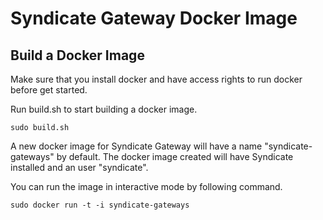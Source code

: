 # Syndicate Gateway Docker Image

Build a Docker Image
------------------

Make sure that you install docker and have access rights to run docker before get started.

Run build.sh to start building a docker image.
```
sudo build.sh
```

A new docker image for Syndicate Gateway will have a name "syndicate-gateways" by default. The docker image created will have Syndicate installed and an user "syndicate".

You can run the image in interactive mode by following command.
```
sudo docker run -t -i syndicate-gateways
```


